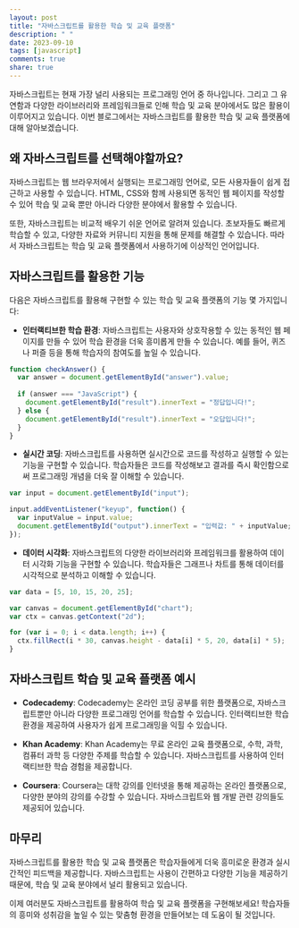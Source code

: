 ```yaml
---
layout: post
title: "자바스크립트를 활용한 학습 및 교육 플랫폼"
description: " "
date: 2023-09-10
tags: [javascript]
comments: true
share: true
---
```


자바스크립트는 현재 가장 널리 사용되는 프로그래밍 언어 중 하나입니다. 그리고 그 유연함과 다양한 라이브러리와 프레임워크들로 인해 학습 및 교육 분야에서도 많은 활용이 이루어지고 있습니다. 이번 블로그에서는 자바스크립트를 활용한 학습 및 교육 플랫폼에 대해 알아보겠습니다.

## 왜 자바스크립트를 선택해야할까요?

자바스크립트는 웹 브라우저에서 실행되는 프로그래밍 언어로, 모든 사용자들이 쉽게 접근하고 사용할 수 있습니다. HTML, CSS와 함께 사용되면 동적인 웹 페이지를 작성할 수 있어 학습 및 교육 뿐만 아니라 다양한 분야에서 활용할 수 있습니다.

또한, 자바스크립트는 비교적 배우기 쉬운 언어로 알려져 있습니다. 초보자들도 빠르게 학습할 수 있고, 다양한 자료와 커뮤니티 지원을 통해 문제를 해결할 수 있습니다. 따라서 자바스크립트는 학습 및 교육 플랫폼에서 사용하기에 이상적인 언어입니다.

## 자바스크립트를 활용한 기능

다음은 자바스크립트를 활용해 구현할 수 있는 학습 및 교육 플랫폼의 기능 몇 가지입니다:

- **인터랙티브한 학습 환경**: 자바스크립트는 사용자와 상호작용할 수 있는 동적인 웹 페이지를 만들 수 있어 학습 환경을 더욱 흥미롭게 만들 수 있습니다. 예를 들어, 퀴즈나 퍼즐 등을 통해 학습자의 참여도를 높일 수 있습니다.

```javascript
function checkAnswer() {
  var answer = document.getElementById("answer").value;
  
  if (answer === "JavaScript") {
    document.getElementById("result").innerText = "정답입니다!";
  } else {
    document.getElementById("result").innerText = "오답입니다!";
  }
}
```

- **실시간 코딩**: 자바스크립트를 사용하면 실시간으로 코드를 작성하고 실행할 수 있는 기능을 구현할 수 있습니다. 학습자들은 코드를 작성해보고 결과를 즉시 확인함으로써 프로그래밍 개념을 더욱 잘 이해할 수 있습니다.

```javascript
var input = document.getElementById("input");

input.addEventListener("keyup", function() {
  var inputValue = input.value;
  document.getElementById("output").innerText = "입력값: " + inputValue;
});
```

- **데이터 시각화**: 자바스크립트의 다양한 라이브러리와 프레임워크를 활용하여 데이터 시각화 기능을 구현할 수 있습니다. 학습자들은 그래프나 차트를 통해 데이터를 시각적으로 분석하고 이해할 수 있습니다.

```javascript
var data = [5, 10, 15, 20, 25];

var canvas = document.getElementById("chart");
var ctx = canvas.getContext("2d");

for (var i = 0; i < data.length; i++) {
  ctx.fillRect(i * 30, canvas.height - data[i] * 5, 20, data[i] * 5);
}
```

## 자바스크립트 학습 및 교육 플랫폼 예시

- **Codecademy**: Codecademy는 온라인 코딩 공부를 위한 플랫폼으로, 자바스크립트뿐만 아니라 다양한 프로그래밍 언어를 학습할 수 있습니다. 인터랙티브한 학습 환경을 제공하여 사용자가 쉽게 프로그래밍을 익힐 수 있습니다.

- **Khan Academy**: Khan Academy는 무료 온라인 교육 플랫폼으로, 수학, 과학, 컴퓨터 과학 등 다양한 주제를 학습할 수 있습니다. 자바스크립트를 사용하여 인터랙티브한 학습 경험을 제공합니다.

- **Coursera**: Coursera는 대학 강의를 인터넷을 통해 제공하는 온라인 플랫폼으로, 다양한 분야의 강의를 수강할 수 있습니다. 자바스크립트와 웹 개발 관련 강의들도 제공되어 있습니다.

## 마무리

자바스크립트를 활용한 학습 및 교육 플랫폼은 학습자들에게 더욱 흥미로운 환경과 실시간적인 피드백을 제공합니다. 자바스크립트는 사용이 간편하고 다양한 기능을 제공하기 때문에, 학습 및 교육 분야에서 널리 활용되고 있습니다.

이제 여러분도 자바스크립트를 활용하여 학습 및 교육 플랫폼을 구현해보세요! 학습자들의 흥미와 성취감을 높일 수 있는 맞춤형 환경을 만들어보는 데 도움이 될 것입니다.